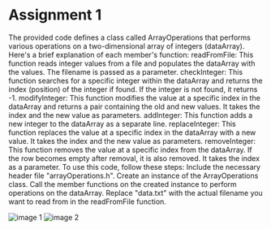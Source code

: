 # Assignment 1
The provided code defines a class called ArrayOperations that performs various operations on a two-dimensional array of integers (dataArray). Here's a brief explanation of each member's function:
readFromFile: This function reads integer values from a file and populates the dataArray with the values. The filename is passed as a parameter.
checkInteger: This function searches for a specific integer within the dataArray and returns the index (position) of the integer if found. If the integer is not found, it returns -1.
modifyInteger: This function modifies the value at a specific index in the dataArray and returns a pair containing the old and new values. It takes the index and the new value as parameters.
addInteger: This function adds a new integer to the dataArray as a separate line.
replaceInteger: This function replaces the value at a specific index in the dataArray with a new value. It takes the index and the new value as parameters.
removeInteger: This function removes the value at a specific index from the dataArray. If the row becomes empty after removal, it is also removed. It takes the index as a parameter.
To use this code, follow these steps:
Include the necessary header file "arrayOperations.h".
Create an instance of the ArrayOperations class.
Call the member functions on the created instance to perform operations on the dataArray.
Replace "data.txt" with the actual filename you want to read from in the readFromFile function.

![image 1](https://github.com/Azim1588/Assignment-1/assets/114971320/cdcbb162-e5ad-4a32-9769-69a2d9096e40)
![image 2](https://github.com/Azim1588/Assignment-1/assets/114971320/2c531aec-1e2f-4159-94b6-cd0229f784e7)
